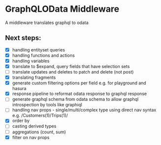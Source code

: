 # GraphQLOData Middleware

A middleware translates graphql to odata

## Next steps:
- [x] handling entityset queries
- [x] handling functions and actions
- [x] handling variables
- [x] translate to $expand, query fields that have selection sets
- [ ] translate updates and deletes to patch and delete (not post)
- [x] translating fragments
- [x] generate custom filtering options per field e.g. for playground and hasura
- [x] response pipeline to reformat odata response to graphql response
- [ ] generate graphql schema from odata schema to allow graphql introspection by tools like graphiql
- [ ] handling nav props - single/multi/complex type using direct nav syntax e.g. /Customers(1)/Trips(1)/
- [x] order by
- [ ] casting derived types
- [ ] aggregations (count, sum)
- [x] filter on nav props
